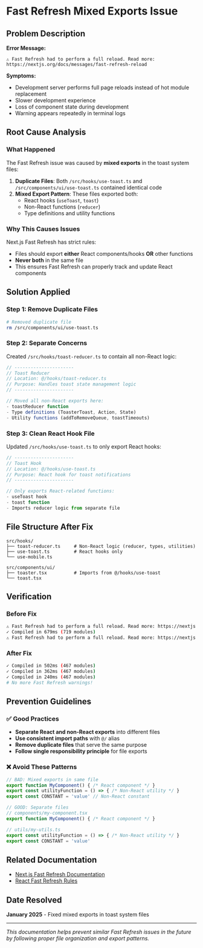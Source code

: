 # Fast Refresh Mixed Exports Issue

## Problem Description

**Error Message:**
```
⚠ Fast Refresh had to perform a full reload. Read more: https://nextjs.org/docs/messages/fast-refresh-reload
```

**Symptoms:**
- Development server performs full page reloads instead of hot module replacement
- Slower development experience
- Loss of component state during development
- Warning appears repeatedly in terminal logs

## Root Cause Analysis

### What Happened
The Fast Refresh issue was caused by **mixed exports** in the toast system files:

1. **Duplicate Files**: Both `/src/hooks/use-toast.ts` and `/src/components/ui/use-toast.ts` contained identical code
2. **Mixed Export Pattern**: These files exported both:
   - React hooks (`useToast`, `toast`) 
   - Non-React functions (`reducer`)
   - Type definitions and utility functions

### Why This Causes Issues
Next.js Fast Refresh has strict rules:
- Files should export **either** React components/hooks **OR** other functions
- **Never both** in the same file
- This ensures Fast Refresh can properly track and update React components

## Solution Applied

### Step 1: Remove Duplicate Files
```bash
# Removed duplicate file
rm /src/components/ui/use-toast.ts
```

### Step 2: Separate Concerns
Created `/src/hooks/toast-reducer.ts` to contain all non-React logic:

```typescript
// ----------------------
// Toast Reducer
// Location: @/hooks/toast-reducer.ts
// Purpose: Handles toast state management logic
// ----------------------

// Moved all non-React exports here:
- toastReducer function
- Type definitions (ToasterToast, Action, State)
- Utility functions (addToRemoveQueue, toastTimeouts)
```

### Step 3: Clean React Hook File
Updated `/src/hooks/use-toast.ts` to only export React hooks:

```typescript
// ----------------------
// Toast Hook
// Location: @/hooks/use-toast.ts
// Purpose: React hook for toast notifications
// ----------------------

// Only exports React-related functions:
- useToast hook
- toast function
- Imports reducer logic from separate file
```

## File Structure After Fix

```
src/hooks/
├── toast-reducer.ts     # Non-React logic (reducer, types, utilities)
├── use-toast.ts         # React hooks only
└── use-mobile.ts

src/components/ui/
├── toaster.tsx          # Imports from @/hooks/use-toast
└── toast.tsx
```

## Verification

### Before Fix
```bash
⚠ Fast Refresh had to perform a full reload. Read more: https://nextjs.org/docs/messages/fast-refresh-reload
✓ Compiled in 679ms (719 modules)
⚠ Fast Refresh had to perform a full reload. Read more: https://nextjs.org/docs/messages/fast-refresh-reload
```

### After Fix
```bash
✓ Compiled in 502ms (467 modules)
✓ Compiled in 362ms (467 modules)
✓ Compiled in 240ms (467 modules)
# No more Fast Refresh warnings!
```

## Prevention Guidelines

### ✅ Good Practices
- **Separate React and non-React exports** into different files
- **Use consistent import paths** with `@/` alias
- **Remove duplicate files** that serve the same purpose
- **Follow single responsibility principle** for file exports

### ❌ Avoid These Patterns
```typescript
// BAD: Mixed exports in same file
export function MyComponent() { /* React component */ }
export const utilityFunction = () => { /* Non-React utility */ }
export const CONSTANT = 'value' // Non-React constant
```

```typescript
// GOOD: Separate files
// components/my-component.tsx
export function MyComponent() { /* React component */ }

// utils/my-utils.ts
export const utilityFunction = () => { /* Non-React utility */ }
export const CONSTANT = 'value'
```

## Related Documentation

- [Next.js Fast Refresh Documentation](https://nextjs.org/docs/messages/fast-refresh-reload)
- [React Fast Refresh Rules](https://nextjs.org/docs/architecture/fast-refresh)

## Date Resolved
**January 2025** - Fixed mixed exports in toast system files

---

*This documentation helps prevent similar Fast Refresh issues in the future by following proper file organization and export patterns.*